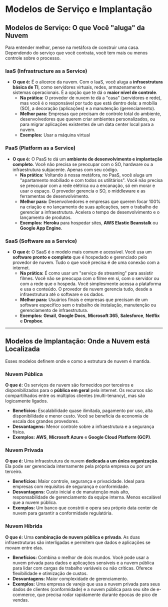 # Modelos de Serviço e Implantação
## Modelos de Serviço: O que Você "aluga" da Nuvem
Para entender melhor, pense na metáfora de construir uma casa. Dependendo do serviço que você contrata, você tem mais ou menos controle sobre o processo.
### IaaS (Infrastructure as a Service)
* **O que é:** É o alicerce da nuvem. Com o IaaS, você aluga a **infraestrutura básica de TI**, como servidores virtuais, redes, armazenamento e sistemas operacionais. É a opção que te dá o **maior nível de controle**.
    * **Na prática:** O provedor de nuvem te dá a "casa" (servidores e rede), mas você é o responsável por tudo que está dentro dela: a mobília (SO), a decoração (aplicações) e a manutenção (gerenciamento).
    * **Melhor para:** Empresas que precisam de controle total do ambiente, desenvolvedores que querem criar ambientes personalizados, ou para migrar aplicações existentes de um data center local para a nuvem.
    * **Exemplos:** Usar a máquina virtual
### PaaS (Platform as a Service)
* **O que é:** O PaaS te dá um **ambiente de desenvolvimento e implantação completo**. Você não precisa se preocupar com o SO, hardware ou a infraestrutura subjacente. Apenas com seu código.
    *  **Na prática:** Voltando à nossa metáfora, no PaaS, você aluga um "apartamento mobiliado e com todos os utilitários". Você não precisa se preocupar com a rede elétrica ou a encanação, só em morar e usar o espaço. O provedor gerencia o SO, o middleware e as ferramentas de desenvolvimento.
    * **Melhor para:** Desenvolvedores e empresas que querem focar 100% na criação e no lançamento de suas aplicações, sem o trabalho de gerenciar a infraestrutura. Acelera o tempo de desenvolvimento e o lançamento de produtos.
    * **Exemplos:** **Heroku** para hospedar sites, **AWS Elastic Beanstalk** ou **Google App Engine**.
### SaaS (Software as a Service)
* **O que é:** O SaaS é o modelo mais comum e acessível. Você usa um **software pronto e completo** que é hospedado e gerenciado pelo provedor de nuvem. Tudo o que você precisa é de uma conexão com a internet.
    * **Na prática:** É como usar um "serviço de streaming" para assistir filmes. Você não se preocupa com o filme em si, com o servidor ou com a rede que o hospeda. Você simplesmente acessa a plataforma e usa o conteúdo. O provedor de nuvem gerencia tudo, desde a infraestrutura até o software e os dados.
    * **Melhor para:** Usuários finais e empresas que precisam de um software específico sem o trabalho de instalação, manutenção ou gerenciamento de infraestrutura.
    * **Exemplos:** **Gmail**, **Google Docs**, **Microsoft 365**, **Salesforce**, **Netflix** e **Dropbox**.

---

## Modelos de Implantação: Onde a Nuvem está Localizada
Esses modelos definem onde e como a estrutura de nuvem é mantida.
### Nuvem Pública
**O que é:** Os serviços de nuvem são fornecidos por terceiros e disponibilizados para o **pública em geral** pela internet. Os recursos são compartilhados entre os múltiplos clientes (multi-tenancy), mas são logicamente ligados.
* **Benefícios:** Escalabilidade quase ilimitada, pagamento por uso, alta disponibilidade e menor custo. Você se beneficia da economia de escala dos grandes provedores.
* **Desvantagens:** Menor controle sobre a infraestrutura e a segurança física.
* **Exemplos:** **AWS**, **Microsoft Azure** e **Google Cloud Platform (GCP)**.
### Nuvem Privada
**O que é:** Uma infraestrutura de nuvem **dedicada a um única organização**. Ela pode ser gerenciada internamente pela própria empresa ou por um terceiro.
* **Benefícios:** Maior controle, segurança e privacidade. Ideal para empresas com requisitos de segurança e conformidade.
* **Desvantagens:** Custo inicial e de manutenção mais alto, responsabilidade de gerenciamento da equipe interna. Menos escalável que a nuvem pública.
* **Exemplos:** Um banco que constrói e opera seu próprio data center de nuvem para garantir a conformidade regulatória.
### Nuvem Híbrida
**O que é:** Uma **combinação de nuvem pública e privada**. As duas infraestruturas são interligadas e permitem que dados e aplicações se movam entre elas.
* **Benefícios:** Combina o melhor de dois mundos. Você pode usar a nuvem privada para dados e aplicações sensíveis e a nuvem pública para lidar com cargas de trabalho variáveis ou não críticas. Oferece flexibilidade e otimização de custos.
* **Desvantagens:** Maior complexidade de gerenciamento.
* **Exemplos:** Uma empresa de varejo que usa a nuvem privada para seus dados de clientes (conformidade) e a nuvem pública para seu site de e-commerce, que precisa rodar rapidamente durante épocas de pico de vendas.